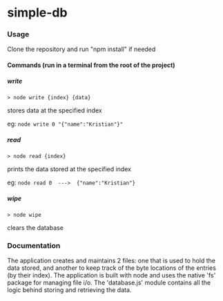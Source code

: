 # simple-db

### Usage

Clone the repository and run "npm install" if needed

#### Commands (run in a terminal from the root of the project)

##### write
```> node write {index} {data}```

stores data at the specified index

eg: ```node write 0 "{"name":"Kristian"}"```

##### read
```> node read {index}```

prints the data stored at the specified index

eg: ```node read 0  --->  {"name":"Kristian"}```

##### wipe
```> node wipe```

clears the database


### Documentation

The application creates and maintains 2 files: one that is used to hold the data stored, and another to keep track of the byte locations of the entries (by their index). The application is built with node and uses the native 'fs' package for managing file i/o. The 'database.js' module contains all the logic behind storing and retrieving the data.  
